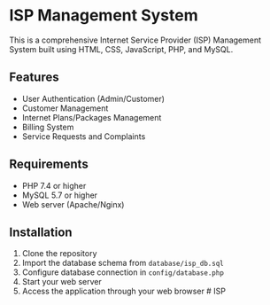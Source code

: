 # ISP Management System

This is a comprehensive Internet Service Provider (ISP) Management System built using HTML, CSS, JavaScript, PHP, and MySQL.

## Features
- User Authentication (Admin/Customer)
- Customer Management
- Internet Plans/Packages Management
- Billing System
- Service Requests and Complaints

## Requirements
- PHP 7.4 or higher
- MySQL 5.7 or higher
- Web server (Apache/Nginx)

## Installation
1. Clone the repository
2. Import the database schema from `database/isp_db.sql`
3. Configure database connection in `config/database.php`
4. Start your web server
5. Access the application through your web browser
#   I S P  
 
